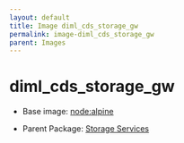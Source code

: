 ```yaml
---
layout: default
title: Image diml_cds_storage_gw
permalink: image-diml_cds_storage_gw
parent: Images
---
```

# diml_cds_storage_gw

* Base image:  [node:alpine](image-node:alpine)

* Parent Package: [Storage Services](package--edgemere-diml-cds-storage)


